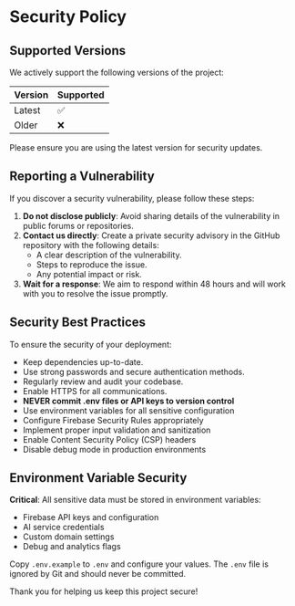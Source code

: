 # Security Policy

## Supported Versions

We actively support the following versions of the project:

| Version | Supported          |
|---------|--------------------|
| Latest  | :white_check_mark: |
| Older   | :x:                |

Please ensure you are using the latest version for security updates.

## Reporting a Vulnerability

If you discover a security vulnerability, please follow these steps:

1. **Do not disclose publicly**: Avoid sharing details of the vulnerability in public forums or repositories.
2. **Contact us directly**: Create a private security advisory in the GitHub repository with the following details:
   - A clear description of the vulnerability.
   - Steps to reproduce the issue.
   - Any potential impact or risk.
3. **Wait for a response**: We aim to respond within 48 hours and will work with you to resolve the issue promptly.

## Security Best Practices

To ensure the security of your deployment:

- Keep dependencies up-to-date.
- Use strong passwords and secure authentication methods.
- Regularly review and audit your codebase.
- Enable HTTPS for all communications.
- **NEVER commit .env files or API keys to version control**
- Use environment variables for all sensitive configuration
- Configure Firebase Security Rules appropriately
- Implement proper input validation and sanitization
- Enable Content Security Policy (CSP) headers
- Disable debug mode in production environments

## Environment Variable Security

**Critical**: All sensitive data must be stored in environment variables:
- Firebase API keys and configuration
- AI service credentials
- Custom domain settings
- Debug and analytics flags

Copy `.env.example` to `.env` and configure your values. The `.env` file is ignored by Git and should never be committed.

Thank you for helping us keep this project secure!
